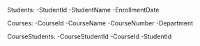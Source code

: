 Students:
-StudentId
-StudentName
-EnrollmentDate

Courses:
-CourseId
-CourseName
-CourseNumber
-Department

CourseStudents:
-CourseStudentId
-CourseId
-StudentId